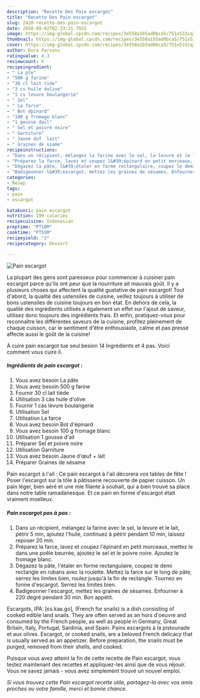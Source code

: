 ```yaml
---
description: "Recette Des Pain escargot"
title: "Recette Des Pain escargot"
slug: 2420-recette-des-pain-escargot
date: 2020-09-02T02:33:31.792Z
image: https://img-global.cpcdn.com/recipes/3e558a1b5ad0bca5/751x532cq70/pain-escargot-photo-principale-de-la-recette.jpg
thumbnail: https://img-global.cpcdn.com/recipes/3e558a1b5ad0bca5/751x532cq70/pain-escargot-photo-principale-de-la-recette.jpg
cover: https://img-global.cpcdn.com/recipes/3e558a1b5ad0bca5/751x532cq70/pain-escargot-photo-principale-de-la-recette.jpg
author: Dora Parsons
ratingvalue: 4.3
reviewcount: 6
recipeingredient:
- " La pte"
- "500 g farine"
- "30 cl lait tide"
- "3 cs huile dolive"
- "1 cs levure boulangerie"
- " Sel"
- " La farce"
- " Bot dpinard"
- "100 g fromage blanc"
- "1 gousse dail"
- " Sel et poivre noire"
- " Garniture"
- " Jaune duf  lait"
- " Graines de ssame"
recipeinstructions:
- "Dans un récipient, mélangez la farine avec le sel, la levure et le lait, pétrir 5 min, ajoutez l&#39;huile, continuez à pétrir pendant 10 min, laissez reposer 20 min."
- "Préparez la farce, lavez et coupez l&#39;épinard en petit morceaux, mettez le dans une poêle beurrée, ajoutez le sel et le poivre noire. Ajoutez le fromage blanc."
- "Dégazez la pâte, l&#39;étaler en forme rectangulaire, coupez le demi rectangle en rubans avec la roulette. Mettez la farce sur le long de pâte, serrez les limites bien, roulez jusqu&#39;à la fin de rectangle. Tournez en forme d&#39;escargot. Serrez les limites bien."
- "Badigeonner l&#39;escargot, mettez les graines de sésames. Enfourner à 220 degré pendant 30 min. Bon appétit."
categories:
- Resep
tags:
- pain
- escargot

katakunci: pain escargot 
nutrition: 199 calories
recipecuisine: Indonesian
preptime: "PT18M"
cooktime: "PT55M"
recipeyield: "3"
recipecategory: Dessert

---
```



![Pain escargot](https://img-global.cpcdn.com/recipes/3e558a1b5ad0bca5/751x532cq70/pain-escargot-photo-principale-de-la-recette.jpg)

La plupart des gens sont paresseux pour commencer à cuisiner pain escargot parce qu'ils ont peur que la nourriture ait mauvais goût. Il y a plusieurs choses qui affectent la qualité gustative de pain escargot! Tout d'abord, la qualité des ustensiles de cuisine, veillez toujours à utiliser de bons ustensiles de cuisine toujours en bon état. En dehors de cela, la qualité des ingrédients utilisés a également un effet sur l'ajout de saveur, utilisez donc toujours des ingrédients frais. Et enfin, pratiquez-vous pour reconnaître les différentes saveurs de la cuisine, profitez pleinement de chaque cuisson, car le sentiment d'être enthousiaste, calme et pas pressé affecte aussi le goût de la cuisine!

<!--inarticleads1-->

À cuire pain escargot tue seul besion 14 Ingrédients et 4 pas. Voici comment vous cuire il.

##### Ingrédients de pain escargot :

1. Vous avez besoin  La pâte
1. Vous avez besoin 500 g farine
1. Fournir 30 cl lait tiède
1. Utilisation 3 càs huile d&#39;olive
1. Fournir 1 càs levure boulangerie
1. Utilisation  Sel
1. Utilisation  La farce
1. Vous avez besoin  Bot d&#39;épinard
1. Vous avez besoin 100 g fromage blanc
1. Utilisation 1 gousse d&#39;ail
1. Préparer  Sel et poivre noire
1. Utilisation  Garniture
1. Vous avez besoin  Jaune d&#39;œuf + lait
1. Préparer  Graines de sésame


Pain escargot à l&#39;ail : Ce pain escargot à l&#39;ail décorera vos tables de fête ! Poser l&#39;escargot sur la tôle à pâtisserie recouverte de papier cuisson. Un pain léger, bien aéré et une mie filante à souhait, qui a bien trouvé sa place dans notre table ramadanesque. Et ce pain en forme d&#39;escargot était vraiment moelleux. 

<!--inarticleads2-->

##### Pain escargot pas à pas :

1. Dans un récipient, mélangez la farine avec le sel, la levure et le lait, pétrir 5 min, ajoutez l&#39;huile, continuez à pétrir pendant 10 min, laissez reposer 20 min.
1. Préparez la farce, lavez et coupez l&#39;épinard en petit morceaux, mettez le dans une poêle beurrée, ajoutez le sel et le poivre noire. Ajoutez le fromage blanc.
1. Dégazez la pâte, l&#39;étaler en forme rectangulaire, coupez le demi rectangle en rubans avec la roulette. Mettez la farce sur le long de pâte, serrez les limites bien, roulez jusqu&#39;à la fin de rectangle. Tournez en forme d&#39;escargot. Serrez les limites bien.
1. Badigeonner l&#39;escargot, mettez les graines de sésames. Enfourner à 220 degré pendant 30 min. Bon appétit.


Escargots, IPA: [ɛs.kaʁ.ɡo], (French for snails) is a dish consisting of cooked edible land snails. They are often served as an hors d&#39;oeuvre and consumed by the French people, as well as people in Germany, Great Britain, Italy, Portugal, Sardinia, and Spain. Pains escargots à la pistounade et aux olives. Escargot, or cooked snails, are a beloved French delicacy that is usually served as an appetizer. Before preparation, the snails must be purged, removed from their shells, and cooked. 

<!--inarticleads1-->

<p>
Puisque vous avez atteint la fin de cette recette de Pain escargot, vous testez maintenant des recettes et appliquez-les ainsi que de vous réjouir. Vous ne savez jamais - vous avez simplement trouvé un nouvel emploi.
</p>

<p>
<i>Si vous trouvez cette Pain escargot recette utile, partagez-la avec vos amis proches ou votre famille, merci et bonne chance.</i>
</p>
